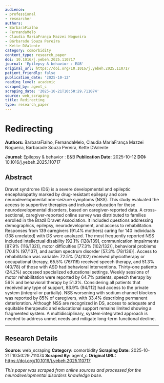 ```yaml
---
audience:
- professional
- researcher
authors:
- BarbaraFialho
- FernandaMelo
- Claudia MariaFrança Mazzei Nogueira
- Bárbarade Souza Pereira
- Kette DValente
category: comorbidity
content_type: research_paper
doi: 10.1016/j.yebeh.2025.110717
journal: 'Epilepsy & behavior : E&B'
original_url: https://doi.org/10.1016/j.yebeh.2025.110717
patient_friendly: false
publication_date: '2025-10-12'
reading_level: academic
scraped_by: agent_c
scraping_date: '2025-10-21T10:50:29.711074'
source: web_scraping
title: Redirecting
type: research_paper
---
```

# Redirecting

**Authors:** BarbaraFialho, FernandaMelo, Claudia MariaFrança Mazzei Nogueira, Bárbarade Souza Pereira, Kette DValente

**Journal:** Epilepsy & behavior : E&B
**Publication Date:** 2025-10-12
**DOI:** 10.1016/j.yebeh.2025.110717

## Abstract

Dravet syndrome (DS) is a severe developmental and epileptic encephalopathy marked by drug-resistant epilepsy and core neurodevelopmental non-seizure symptoms (NSS). This study evaluated the access to supportive therapies and inclusive education for these neurodevelopmental disorders, based on caregiver-reported data.
A cross-sectional, caregiver-reported online survey was distributed to families enrolled in the Brazil Dravet Association. It included questions addressing demographics, epilepsy, neurodevelopment, and access to rehabilitation.
Responses from 139 caregivers (91.4% mothers) caring for 140 individuals (138 unrelated) with DS were analyzed. The most frequently reported NSS included intellectual disability [92.1% (128/139], communication impairments [87.9% (116/132)], motor difficulties [77.3% (102/132)], behavioral problems [70.8% (97/137), and autism spectrum disorder [57.3% (78/136)]. Access to rehabilitation was variable: 72.5% (74/102) received physiotherapy or occupational therapy, 65.5% (76/116) received speech therapy, and 51.3% (40/78) of those with ASD had behavioral interventions. Thirty-one patients (24.2%) accessed specialized educational settings. Weekly sessions of motor rehabilitation were reported by 64.7% patients, speech therapy by 56% and behavioral therapy by 51.3%. Considering all patients that received any type of support, 83.9% (94/112) had access to the private system (integral or partially). NSS worsening with sodium channel blockers was reported by 85% of caregivers, with 33.4% describing permanent deterioration.
Although NSS are recognized in DS, access to adequate and equitable therapeutic and educational support remains limited showing a fragmented system. A multidisciplinary, system-integrated approach is needed to address unmet needs and mitigate long-term functional decline.

---

## Research Details

**Source:** web_scraping
**Category:** comorbidity
**Scraping Date:** 2025-10-21T10:50:29.711074
**Scraped By:** agent_c
**Original URL:** https://doi.org/10.1016/j.yebeh.2025.110717

*This paper was scraped from online sources and processed for the neurodevelopmental disorders knowledge base.*